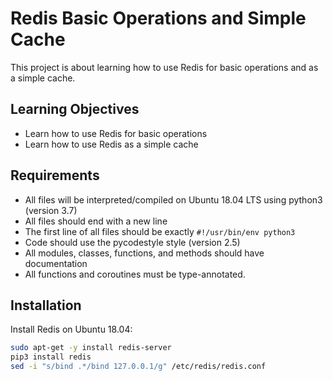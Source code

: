# Redis Basic Operations and Simple Cache

This project is about learning how to use Redis for basic operations and as a simple cache.

## Learning Objectives

- Learn how to use Redis for basic operations
- Learn how to use Redis as a simple cache

## Requirements

- All files will be interpreted/compiled on Ubuntu 18.04 LTS using python3 (version 3.7)
- All files should end with a new line
- The first line of all files should be exactly `#!/usr/bin/env python3`
- Code should use the pycodestyle style (version 2.5)
- All modules, classes, functions, and methods should have documentation
- All functions and coroutines must be type-annotated.

## Installation

Install Redis on Ubuntu 18.04:

```bash
sudo apt-get -y install redis-server
pip3 install redis
sed -i "s/bind .*/bind 127.0.0.1/g" /etc/redis/redis.conf